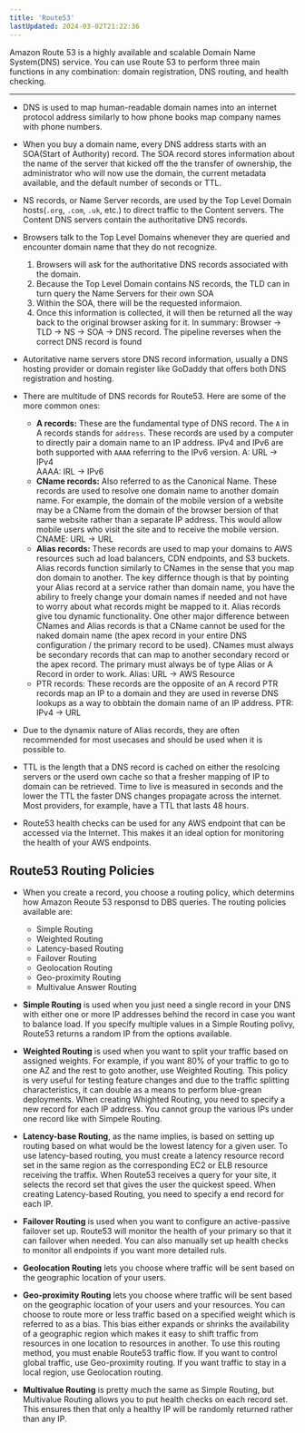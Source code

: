 ```yaml
---
title: 'Route53'
lastUpdated: 2024-03-02T21:22:36
---
```


Amazon Route 53 is a highly available and scalable Domain Name System(DNS) service. You can use Route 53 to perform three main functions in any combination: domain registration, DNS routing, and health checking.

---

- DNS is used to map human-readable domain names into an internet protocol address similarly to how phone books map company names with phone numbers.

- When you buy a domain name, every DNS address starts with an SOA(Start of Authority) record. The SOA record stores information about the name of the server that kicked off the the transfer of ownership, the administrator who will now use the domain, the current metadata available, and the default number of seconds or TTL.

- NS records, or Name Server records, are used by the Top Level Domain hosts(`.org`, `.com`, `.uk`, etc.) to direct traffic to the Content servers. The Content DNS servers contain the authoritative DNS records.

- Browsers talk to the Top Level Domains whenever they are queried and encounter domain name that they do not recognize.
    1. Browsers will ask for the authoritative DNS records associated with the domain.
    2. Because the Top Level Domain contains NS records, the TLD can in turn query the Name Servers for their own SOA
    3. Within the SOA, there will be the requested informaion.
    4. Once this information is collected, it will then be  returned all the way back to the original browser asking for it.
    In summary: Browser -> TLD -> NS -> SOA -> DNS record. The pipeline reverses when the correct DNS record is found

- Autoritative name servers store DNS record information, usually a DNS hosting provider or domain register like GoDaddy that offers both DNS registration and hosting.

- There are multitude of DNS records for Route53. Here are some of the more common ones:
    - **A records:** These are the fundamental type of DNS record. The `A` in A records stands for `address`. These records are used by a computer to directly pair a domain name to an IP address. IPv4 and IPv6 are both supported with `AAAA` referring to the IPv6 version.
        A: URL -> IPv4<br>AAAA: IRL -> IPv6
    - **CName records:** Also referred to as the Canonical Name. These records are used to resolve one domain name to another domain name. For example, the domain of the mobile version of a website may be a CName from the domain of the browser bersion of that same website rather than a separate IP address. This would allow mobile users who visit the site and to receive the mobile version.
        CNAME: URL -> URL
    - **Alias records:** These records are used to map your domains to AWS resources such ad load balancers, CDN endpoints, and S3 buckets. Alias records function similarly to CNames in the sense that you map don domain to another.
        The key differnce though is that by pointing your Alias record at a service rather than domain name, you have the abiliry to freely change your domain names if needed and not have to worry about what records might be mapped to it. Alias records give tou dynamic functionality.
        One other major difference between CNames and Alias records is that a CName cannot be used for the naked domain name (the apex record in your entire DNS configuration / the primary record to be used). CNames must always be secondary records that can map to another secondary record or the apex record. The primary must always be of type Alias or A Record in order to work.
        Alias: URL -> AWS Resource
    - PTR records: These records are the opposite of an A record PTR records map an IP to a domain and they are used in reverse DNS lookups as a way to obbtain the domain name of an IP address.
        PTR: IPv4 -> URL

- Due to the dynamix nature of Alias records, they are often recommended for most usecases and should be used when it is possible to.

- TTL is the length that a DNS record is cached on either the resolcing servers or the userd own cache so that a fresher mapping of IP to domain can be retrieved. Time to live is measured in seconds and the lower the TTL the faster DNS changes propagate across the internet. Most providers, for example, have a TTL that lasts 48 hours.
  
-  Route53 health checks can be used for any AWS endpoint that can be accessed via the Internet. This makes it an ideal option for monitoring the health of your AWS endpoints.

## Route53 Routing Policies

- When you create a record, you choose a routing policy, which determins how Amazon Reoute 53 responsd to DBS queries. The routing policies available are:
    - Simple Routing
    - Weighted Routing
    - Latency-based Routing
    - Failover Routing
    - Geolocation Routing
    - Geo-proximity Routing
    - Multivalue Answer Routing

- **Simple Routing** is used when you just need a single record in your DNS with either one or more IP addresses behind the record in case you want to balance load. If you specify multiple values in a Simple Routing polivy, Route53 returns a random IP from the options available.

- **Weighted Routing** is used when you want to split your traffic based on assigned weights. For example, if you want 80% of your traffic to go to one AZ and the rest to goto another, use Weighted Routing. This policy is very useful for testing feature changes and due to the traffic splitting characteristics, it can double as a means to perform blue-grean deployments. When creating Whighted Routing, you need to specify a new record for each IP address. You cannot group the various IPs under one record like with Simpele Routing.

- **Latency-base Routing**, as the name implies, is based on setting up routing based on what would be the lowest latency for a given user. To use latency-based routing, you must create a latency resource record set in the same region as the corresponding EC2 or ELB resource receiving the traffix. When Route53 receives a query for your site, it selects the record set that gives the user the quickest speed. When creating Latency-based Routing, you need to specify a end record for each IP.

- **Failover Routing** is used when you want to configure an active-passive failover set up. Route53 will monitor the health of your primary so that it can failover when needed. You can also manually set up health checks to monitor all endpoints if you want more detailed ruls.

- **Geolocation Routing** lets you choose where traffic will be sent based on the geographic location of your users.

- **Geo-proximity Routing** lets you choose where traffic will be sent based on the geographic location of your users and your resources. You can choose to route more or less traffic based on a specified weight which is referred to as a bias. This bias either expands or shrinks the availability of a geographic region which makes it easy to shift traffic from resources in one location to resources in another.
    To use this routing method, you must enable Route53 traffic flow. If you want to control global traffic, use Geo-proximity routing. If you want traffic to stay in a local region, use Geolocation routing.

- **Multivalue Routing** is pretty much the same as Simple Routing, but Multivalue Routing allows you to put health checks on each record set. This ensures then that only a healthy IP will be randomly returned rather than any IP.
  